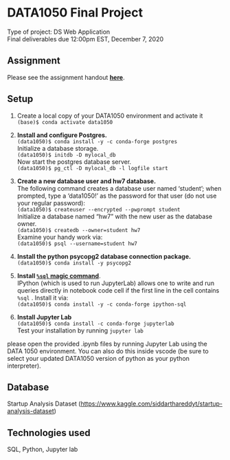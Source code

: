 # DATA1050 Final Project 
Type of project: DS Web Application <br/>
Final deliverables due 12:00pm EST, December 7, 2020<br/>

## Assignment
Please see the assignment handout [**here**](https://docs.google.com/document/d/1uwpXgpEZpacViosYREnze5MGQFuVhMaRtYixxmIKXBU/edit).

## Setup
1. Create a local copy of your DATA1050 environment and activate it
`(base)$ conda activate data1050 `

1. **Install and configure Postgres.**<br/>
 `(data1050)$ conda install -y -c conda-forge postgres`<br/>
Initialize a database storage.<br/>
`(data1050)$ initdb -D mylocal_db`<br/>
Now start the postgres database server.<br/>
`(data1050)$ pg_ctl -D mylocal_db -l logfile start`<br/>

1. **Create a new database user and hw7 database.**<br/>
The following command creates a database user named ‘student’; when prompted, type a ‘data1050!’ as the password for that user (do not use your regular password):<br/>
`(data1050)$ createuser --encrypted --pwprompt student`<br/>
Initialize a database named “hw7” with the new user as the database owner.<br/>
`(data1050)$ createdb --owner=student hw7`<br/>
Examine your handy work via: <br/>
`(data1050)$ psql --username=student hw7`<br/>

1. **Install the python psycopg2 database connection package.**<br/>
`(data1050)$ conda install -y psycopg2`<br/>

1. **Install [`%sql` magic command](https://pypi.org/project/ipython-sql/)**. <br/>
IPython (which is used to run JupyterLab) allows one to write and run queries directly in notebook code cell if the first line in the cell contains `%sql` .  Install it via:  <br/>
`(data1050)$ conda install -y -c conda-forge ipython-sql`<br/>

1. **Install Jupyter Lab**<br/>
`(data1050)$ conda install -c conda-forge jupyterlab`<br/>
Test your installation by running `jupyter lab`<br/>

please open the provided .ipynb files by running Jupyter Lab using the DATA 1050 environment.  You can also do this inside vscode (be sure to select your updated DATA1050 version of python as your python interpreter).


## Database
Startup Analysis Dataset (https://www.kaggle.com/siddarthareddyt/startup-analysis-dataset)

## Technologies used
SQL, Python, Jupyter lab
